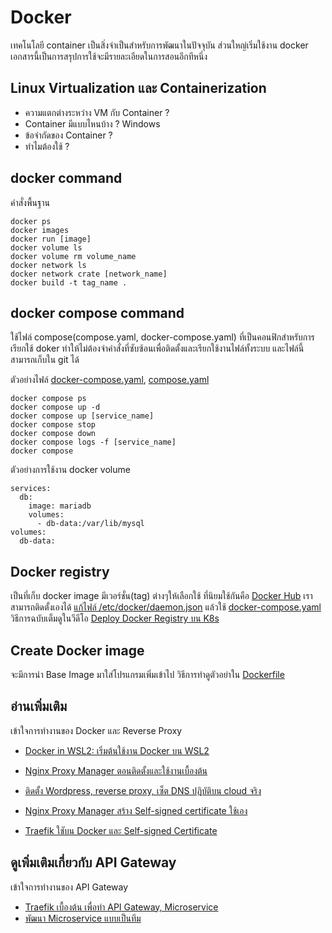 # Docker

เทคโนโลยี container เป็นสิ่งจำเป็นสำหรับการพัฒนาในปัจจุบัน ส่วนใหญ่เริ่มใช้งาน docker เอกสารนี้เป็นการสรุปการใช้จะมีรายละเอียดในการสอนอีกทีหนึ่ง

## Linux Virtualization และ Containerization
- ความแตกต่างระหว่าง VM กับ Container ?
- Container มีแบบไหนบ้าง ? Windows
- ข้อจำกัดของ Container ?
- ทำไมต้องใช้ ?

## docker command
คำสั่งพื้นฐาน
```
docker ps
docker images
docker run [image]
docker volume ls
docker volume rm volume_name
docker network ls
docker network crate [network_name]
docker build -t tag_name .
```

## docker compose command

ใช้ไฟล์ compose(compose.yaml, docker-compose.yaml) ที่เป็นคอนฟิกสำหรับการเรียกใช้ doker ทำให้ไม่ต้องจำคำสั่งที่ซับซ้อนเพื่อติดตั้งและเรียกใช้งานไฟล์ทั้งระบบ และไฟล์นี้สามารถเก็บใน git ได้

ตัวอย่างไฟล์ [docker-compose.yaml](https://github.com/schooltechx/youtube/blob/main/Docker%20VM%20K8s/docker-compose/wordpress/docker-compose.yaml), [compose.yaml](../express-ts/compose.yaml)
```
docker compose ps
docker compose up -d
docker compose up [service_name]
docker compose stop
docker compose down
docker compose logs -f [service_name]
docker compose 

```
ตัวอย่างการใช้งาน docker volume
```
services:
  db:
    image: mariadb
    volumes:
      - db-data:/var/lib/mysql
volumes:
  db-data:
```

## Docker registry
เป็นที่เก็บ docker image มีเวอร์ชั่น(tag) ต่างๆให้เลือกใช้ ที่นิยมใช้กันคือ [Docker Hub](https://hub.docker.com/) 
เราสามารถติดตั้งเองได้ 
[แก้ไฟล์ /etc/docker/daemon.json](./registry/daemon.json)
แล้วใช้ [docker-compose.yaml](./registry/docker-compose.yaml) วิธีการฉบับเต็มดูในวีดีโอ [Deploy Docker Registry บน K8s](https://www.youtube.com/watch?v=NJ5zcvvdL9o)

## Create Docker image
จะมีการนำ Base Image มาใส่โปรแกรมเพิ่มเข้าไป วิธีการทำดูตัวอย่าใน [Dockerfile](../express-ts/Dockerfile)


## อ่านเพิ่มเติม
เข้าใจการทำงานของ Docker และ Reverse Proxy 

- [Docker in WSL2: เริ่มต้นใช้งาน Docker บน WSL2](https://youtu.be/ntLLCJk9LyY?si=j0JfcYfC9OCaK_4r)
- [Nginx Proxy Manager ตอนติดตั้งและใช้งานเบื้องต้น](https://www.youtube.com/watch?v=iWrbL-xDwlk)
- [ติดตั้ง Wordpress, reverse proxy, เซ็ต DNS ปฎิบัติบน cloud จริง](https://youtu.be/ALNn-X_2PEs?si=McPM02elR72IfBJ8)

- [Nginx Proxy Manager สร้าง Self-signed certificate ใช้เอง](https://youtu.be/pyJF2DnPv7Y?si=K2t6lrWEJLObULre)
- [Traefik ใชับน Docker และ Self-signed Certificate](https://www.youtube.com/watch?v=z3TqJImsXPQ)

## ดูเพิ่มเติมเกี่ยวกับ API Gateway
เข้าใจการทำงานของ API Gateway
- [Traefik เบื้องต้น เพื่อทำ API Gateway, Microservice](https://www.youtube.com/watch?v=DgxRcFlccsU)
- [พัฒนา Microservice แบบเป็นทีม](https://www.youtube.com/watch?v=-zfABqdhmPg)

